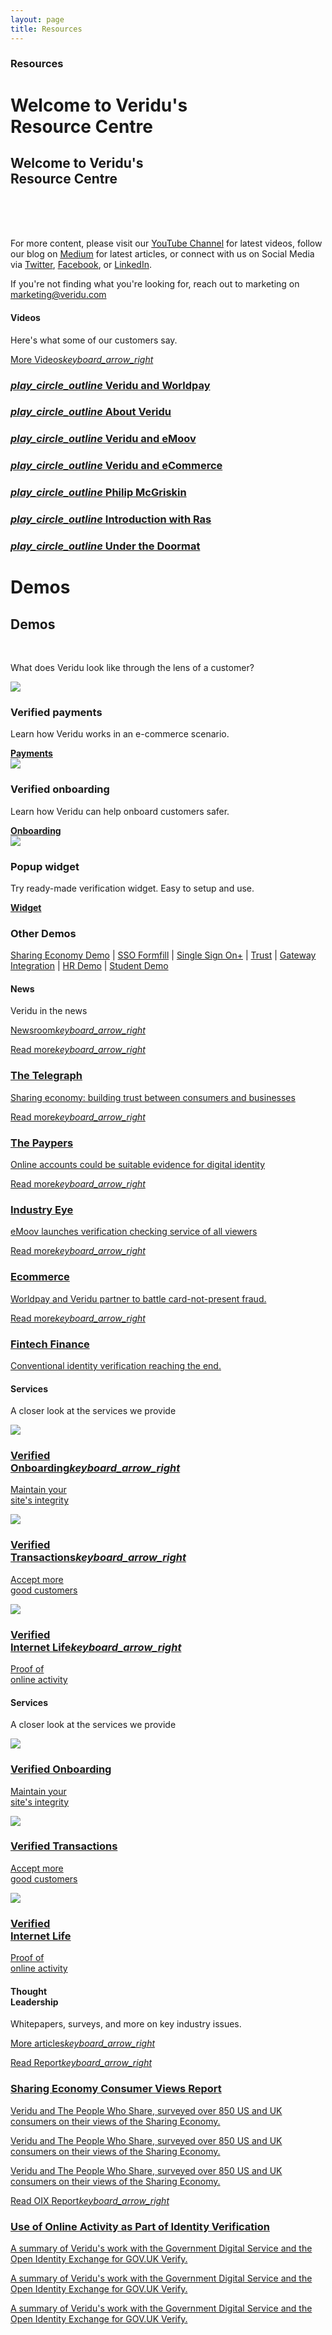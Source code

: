 ```yaml
---
layout: page
title: Resources
---
```


<div class="container-fluid">
    <div class="row">
        <div class="col-xs-12 col-sm-12 col-lg-12 box darkblue-bg wow animate fadeIn">
            <div class="row article-header-content">    
                <div class="col-xs-12 col-sm-7 col-lg-7 p1">
                    <div class="divider-4"></div>
                    <h3 class="visible-xs visible-sm visible-md visible-lg white">
                        Resources</h3>
                    <h1 class="hidden-xs hidden-sm hidden-md visible-lg maxwidth-big-headline thin white">
                        Welcome to Veridu's<br> Resource Centre</h1>
                    <h2 class="visible-xs visible-sm visible-md hidden-lg maxwidth-small-headline thin white">
                        Welcome to Veridu's<br> Resource Centre
                    </h2>
                    <br>
                </div>
                <br class="hidden-xs hidden-sm"><br class="hidden-xs">
            </div>
        </div>
    </div>
</div>

<div class="container-fluid">
    <div class="row">
        <div class="col-xs-12 col-sm-12 col-lg-12 box box-text-about white-bg wow animate fadeIn">
            <div class="tl-line">
            </div>
            <div class="row">
                <div class="col-xs-12 col-sm-12 col-lg-12">
                    <div class="row">
                        <div class="col-xs-12 col-sm-7 col-lg-7">
                            <p class="light">
                                For more content, please visit our <a onclick="trackOutboundLink(this); return true;" target="blank" href="https://www.youtube.com/channel/UC71f4rr0XBjx6df2eIooM2w">YouTube Channel</a> for latest videos, follow our blog on <a onclick="trackOutboundLink(this); return true;" target="blank" href="https://medium.com/@VeriduHQ">Medium</a> for latest articles, or connect with us on Social Media via <a onclick="trackOutboundLink(this); return true;" target="blank" href="https://twitter.com/VeriduHQ">Twitter</a>, <a onclick="trackOutboundLink(this); return true;" target="blank" href="https://www.facebook.com/VeriduHQ/?fref=ts">Facebook</a>, or <a  onclick="trackOutboundLink(this); return true;" target="blank" href="https://www.linkedin.com/company/2719895?trk=vsrp_companies_cluster_name&trkInfo=VSRPsearchId%3A264505601473850220715%2CVSRPtargetId%3A2719895%2CVSRPcmpt%3Acompanies_cluster">LinkedIn</a>.
                            </p>
                            <p class="light">
                                If you're not finding what you're looking for, reach out to marketing on <a href="mailto:marketing@veridu.com">marketing@veridu.com</a>
                            </p>
                        </div>
                    </div>
                </div>
            </div>
        </div>
    </div>
</div>

<div class="container-fluid wow animate fadeIn divider">
    <div class="row">
        <div class="col-xs-12 col-sm-6 col-lg-3 box heading-video">
            <h4 class="visible-xs visible-sm visible-md visible-lg white">Videos</h4>
            <p class="maxwidth light solutionsh3 solutionsh3-max white">
                Here's what some of our customers say.              
            </p>
            <a href="https://www.youtube.com/channel/UC71f4rr0XBjx6df2eIooM2w?spfreload=10">
                <p class="visible-xs visible-sm visible-md visible-lg white bottom-section">More Videos<i class="material-icons">keyboard_arrow_right</i></p>
            </a>
        </div>
        <a class="swipebox-video" href="http://www.youtube.com/watch?v=GZxyRIuo-YU" rel="vimeo">
            <div class="col-xs-12 col-sm-6 col-lg-3 box story-video worldpay-video worldpay-video-hover">
                <div class="video-line">
                </div>
                <div class="story-video-text story-video-text-hover">
                    <h3 class="visible-xs visible-sm visible-md visible-lg">
                            <i class="material-icons icon-position">play_circle_outline</i> 
                            Veridu and Worldpay
                    </h3>
                </div>
            </div>
        </a>
        <a class="swipebox-video" href="https://www.youtube.com/watch?v=K3j2vgXR2aw" rel="vimeo">
            <div class="col-xs-12 col-sm-6 col-lg-3 box story-video about-veridu-video about-video-hover">
                <div class="video-line">
                </div>
                <div class="story-video-text about-video-text-hover">
                    <h3 class="visible-xs visible-sm visible-md visible-lg">
                            <i class="material-icons icon-position">play_circle_outline</i> 
                            About Veridu
                    </h3>
                </div>
            </div>
        </a>
        <a class="swipebox-video" href="https://www.youtube.com/watch?v=T4HiD8Hq4Jc" rel="vimeo">
            <div class="col-xs-12 col-sm-6 col-lg-3 box story-video accept-more-video accept-video-hover">
                <div class="video-line">
                </div>
                <div class="story-video-text accept-video-text-hover">
                    <h3 class="visible-xs visible-sm visible-md visible-lg">
                            <i class="material-icons icon-position">play_circle_outline</i> 
                            Veridu and eMoov
                    </h3>
                </div>
            </div>
        </a>
        <a class="swipebox-video" href="https://www.youtube.com/watch?v=aH1dL4y6NFA" rel="vimeo">
            <div class="col-xs-12 col-sm-6 col-lg-3 box story-video ecommerce-video ecommerce-video-hover">
                <div class="video-line">
                </div>
                <div class="story-video-text ecommerce-video-text-hover">
                    <h3 class="visible-xs visible-sm visible-md visible-lg">
                            <i class="material-icons icon-position">play_circle_outline</i> 
                            Veridu and eCommerce
                    </h3>
                </div>
            </div>
        </a>
        <a class="swipebox-video" href="https://www.youtube.com/watch?v=dqVppLZcu2M" rel="vimeo">
            <div class="col-xs-12 col-sm-6 col-lg-3 box story-video philip-video philip-video-hover">
                <div class="video-line">
                </div>
                <div class="story-video-text philip-video-text-hover">
                    <h3 class="visible-xs visible-sm visible-md visible-lg">
                            <i class="material-icons icon-position">play_circle_outline</i> 
                            Philip McGriskin
                    </h3>
                </div>
            </div>
        </a>
        <a class="swipebox-video" href="https://www.youtube.com/watch?v=II1_oO_ULNo" rel="vimeo">
            <div class="col-xs-12 col-sm-6 col-lg-3 box story-video intro-video intro-video-hover">
                <div class="video-line">
                </div>
                <div class="story-video-text intro-video-text-hover">
                    <h3 class="visible-xs visible-sm visible-md visible-lg">
                            <i class="material-icons icon-position">play_circle_outline</i> 
                            Introduction with Ras
                    </h3>
                </div>
            </div>
        </a>
        <a class="swipebox-video" href="https://www.youtube.com/watch?v=rkYmEzgdn50" rel="vimeo">
            <div class="col-xs-12 col-sm-6 col-lg-3 box story-video iam-video iam-video-hover">
                <div class="video-line">
                </div>
                <div class="story-video-text iam-video-text-hover">
                    <h3 class="visible-xs visible-sm visible-md visible-lg">
                            <i class="material-icons icon-position">play_circle_outline</i> 
                            Under the Doormat
                    </h3>
                </div>
            </div>
        </a>
    </div>
</div>

<div class="container-fluid divider">
    <div class="row">
        <div class="col-xs-12 col-sm-12 col-lg-12 padding-demo box crypto- wow animate fadeIn">
            <div class="tl-line">
            </div>
            <h1 class="visible-lg center thin">Demos</h1>
            <h2 class="hidden-lg center thin">Demos</h2>
            <br>
            <p class="light center">
                What does Veridu look like through the lens of a customer?
            </p>
            <div class="row">
                <div class="col-xs-12 col-sm-4 col-lg-4 center story-howitworks divider">
                    <img class="center solutions-item" src="./svg/creditcard-1.svg">
                    <h3 class="center visible-xs visible-sm visible-md visible-lg">
                        Verified payments
                    </h3>
                    <p class="center light">
                        Learn how Veridu works in an e-commerce scenario.
                    </p>
                    <div class="divider-4"></div>
                    <div class="center">
                        <a onclick="trackOutboundLink(this); return true;" target="_blank"  href="http://demo.veridu.com/payments/" class="secondary-button"><b class="darkblue">Payments</b></a>
                    </div>
                    <div class="divider-header-3"></div>
                </div>
                <div class="col-xs-12 col-sm-4 col-lg-4 center story-howitworks divider">   
                    <img class="center solutions-item" src="./svg/onboarding-1.svg">
                    <h3 class="center visible-xs visible-sm visible-md visible-lg">
                        Verified onboarding
                    </h3>
                    <p class="center light">
                        Learn how Veridu can help onboard customers safer.
                    </p>
                    <div class="divider-4"></div>
                    <div class="center">
                        <a onclick="trackOutboundLink(this); return true;" target="_blank"  href="http://demo.veridu.com/onboarding/" class="secondary-button"><b class="darkblue">Onboarding</b></a>
                    </div>
                    <div class="divider-header-3"></div>
                </div>
                <div class="col-xs-12 col-sm-4 col-lg-4 center story-howitworks divider">
                    <img class="center solutions-item" src="./svg/popupwidget.svg">
                    <h3 class="center visible-xs visible-sm visible-md visible-lg">
                        Popup widget
                    </h3>
                    <p class="center light">
                        Try ready-made verification widget. Easy to setup and use.
                    </p>
                    <div class="divider-4"></div>
                    <div class="center">
                        <a onclick="trackOutboundLink(this); return true;" target="_blank"  href="http://demo.veridu.com/popup-widget/" class="secondary-button"><b class="darkblue">Widget</b></a>
                    </div>
                    <div class="divider-header-3"></div>
                </div>
            </div>
            <div class="divider"></div>
            <h3 class="center">
                Other Demos
            </h3>
            <p class="light center">
                <a class="demo-link" onclick="trackOutboundLink(this); return true;" target="blank" href="http://demo.veridu.com/sharing-economy/"> Sharing Economy Demo</a> | <a onclick="trackOutboundLink(this); return true;" class="demo-link" target="blank" href="http://demo.veridu.com/sso-formfill/">SSO Formfill</a> | <a onclick="trackOutboundLink(this); return true;" class="demo-link" target="blank" href="http://demo.veridu.com/tryit/sso/">Single Sign On+</a> | <a onclick="trackOutboundLink(this); return true;" class="demo-link" target="blank" href="http://demo.veridu.com/tryit/trust/">Trust</a> | <a onclick="trackOutboundLink(this); return true;" class="demo-link" target="blank" href="https://gateway.veridu.com/1.0/sample/social">Gateway Integration</a> | <a onclick="trackOutboundLink(this); return true;" class="demo-link" target="blank" href="https://gateway.veridu.com/1.0/hrdemo">HR Demo</a> | <a onclick="trackOutboundLink(this); return true;" class="demo-link" target="blank" href="https://gateway.veridu.com/1.0/studentdemo">Student Demo</a>
            </p>
        </div>
    </div>
</div>

<div class="container-fluid wow animate fadeIn divider">
    <div class="row">
        <div class="col-xs-6 col-sm-3 col-lg-2 box heading-news">
            <h4 class="visible-xs visible-sm visible-md visible-lg white">News</h4>
            <p class="maxwidth light solutionsh3 white">
                Veridu in the news              
            </p>
            <a onclick="trackOutboundLink(this); return true;" target="blank" href="http://www.mynewsdesk.com/uk/veridu-com">
                <p class="visible-xs visible-sm visible-md visible-lg white bottom-section">Newsroom<i class="material-icons">keyboard_arrow_right</i></p>
            </a>
        </div>
        <a onclick="trackOutboundLink(this); return true;" target="_blank"  href="http://www.telegraph.co.uk/business/sme-home/sharing-economy/">
            <div class="col-xs-6 col-sm-3 col-lg-2 box story-news story-news-1">
                <div class="news-line-1">
                    <div class="newsline-1-text">
                        <p class="light-grey light">
                            Read more<i class="material-icons">keyboard_arrow_right</i>
                        </p>
                    </div>
                </div>
                <h3 class="visible-xs visible-sm visible-md visible-lg darkred">
                        The Telegraph
                </h3>
                <p class="news-copy light">
                        Sharing economy: building trust between consumers and businesses
                </p>
            </div>
        </a>
        <a onclick="trackOutboundLink(this); return true;" target="_blank"  href="http://www.thepaypers.com/digital-identity-security-online-fraud/worldpay-invests-in-digital-identity-startup-veridu/763689-26">
            <div class="col-xs-6 col-sm-3 col-lg-2 box story-news story-news-2">
                <div class="news-line-2">
                    <div class="newsline-2-text">
                        <p class="light-grey light">
                            Read more<i class="material-icons">keyboard_arrow_right</i>
                        </p>
                    </div>
                </div>
                <h3 class="visible-xs visible-sm visible-md visible-lg darkred">
                        The Paypers
                </h3>
                <p class="news-copy light">
                        Online accounts could be suitable evidence for digital identity 
                </p>
            </div>
        </a>
        <a onclick="trackOutboundLink(this); return true;" target="_blank"  href="http://www.propertyindustryeye.com/30325-2/">
            <div class="col-xs-6 col-sm-3 col-lg-2 box story-news story-news-3">
                <div class="news-line-3">
                    <div class="newsline-3-text">
                        <p class="light-grey light">
                            Read more<i class="material-icons">keyboard_arrow_right</i>
                        </p>
                    </div>
                </div>
                <h3 class="darkred">
                        Industry Eye
                </h3>
                <p class="news-copy light">
                        eMoov launches verification checking service of all viewers 
                </p>
            </div>
        </a>
        <a onclick="trackOutboundLink(this); return true;" target="_blank"  href="http://ecommercenews.eu/worldpay-invests-startup-veridu/">
            <div class="col-xs-6 col-sm-3 col-lg-2 box story-news story-news-4">
                <div class="news-line-4">
                    <div class="newsline-4-text">
                        <p class="light-grey light">
                            Read more<i class="material-icons">keyboard_arrow_right</i>
                        </p>
                    </div>
                </div>
                <h3 class="darkred">
                        Ecommerce
                </h3>
                <p class="news-copy light">
                        Worldpay and Veridu partner to battle card-not-present fraud.
                </p>
            </div>
        </a>
        <a onclick="trackOutboundLink(this); return true;" target="_blank"  href="http://www.fintech.finance/news/conventional-identity-verification-reaching-the-end/">
            <div class="col-xs-6 col-sm-3 col-lg-2 box story-news story-news-5">
                <div class="news-line-5">
                    <div class="newsline-5-text">
                        <p class="light-grey light">
                            Read more<i class="material-icons">keyboard_arrow_right</i>
                        </p>
                    </div>
                </div>
                <h3 class="darkred">
                        Fintech Finance
                </h3>
                <p class="news-copy light">
                        Conventional identity verification reaching the end.
                </p>
            </div>
        </a>
    </div>
</div>

<div class="visible-lg hidden-xs container-fluid wow animate fadeIn divider">
    <div class="row">
            <div class="col-xs-12 col-sm-3 col-lg-3 box heading-solutions">
                <h4 class="visible-xs visible-sm visible-md visible-lg white">Services</h4>
                <p class="maxwidth light solutionsh3 solutionsh3-max white">
                    A closer look at the services we provide            
                </p>
            </div>
        <a href="./onboarding.html">
            <div class="col-xs-12 col-sm-3 col-lg-3 box story-product onboarding-icons onboarding-product">
                    <div class="tl-line onboarding-line">
                    </div>
                    <div class="row">
                        <div class="col-xs-6 col-sm-6 col-lg-5">
                            <img class="solutions-item" src="./svg/onboarding-1.svg">
                        </div>
                        <div class="col-xs-6 col-sm-6 col-lg-7">
                        <h3 class="visible-xs visible-sm visible-md visible-lg darkblue">
                            Verified<br>Onboarding<i class="material-icons icon-position">keyboard_arrow_right</i>
                        </h3>
                        <p class="maxwidth light solutionsh3">
                            Maintain your<br> site's integrity
                        </p>
                        </div>
                    </div>
            </div>
        </a>
        <a href="./transactions.html">
            <div class="col-xs-12 col-sm-3 col-lg-3 box story-product transactions-icons transaction-product">
                <div class="tl-line transaction-line">
                </div>
                <div class="row">
                    <div class="col-xs-6 col-sm-6 col-lg-5">
                        <img class="solutions-item" src="./svg/creditcard-1.svg">
                    </div>
                    <div class="col-xs-6 col-sm-6 col-lg-7">
                        <h3 class="visible-xs visible-sm visible-md visible-lg darkblue">
                            Verified<br>Transactions<i class="material-icons icon-position">keyboard_arrow_right</i>
                        </h3>
                        <p class="maxwidth light solutionsh3">
                            Accept more<br> good customers
                        </p>
                    </div>
                </div>
            </div>
        </a>
        <a href="./activity.html">              
            <div class="col-xs-12 col-sm-3 col-lg-3 box story-product activity-icons activity-product">
                <div class="tl-line activity-line">
                </div>
                <div class="row">
                    <div class="col-xs-6 col-sm-6 col-lg-5">
                        <img class="solutions-item activity" src="./svg/activity-1.svg">
                    </div>
                    <div class="col-xs-6 col-sm-6 col-lg-7">
                        <h3 class="visible-xs visible-sm visible-md visible-lg darkblue">
                            Verified<br> Internet Life<i class="material-icons icon-position">keyboard_arrow_right</i>
                        </h3>
                        <p class="maxwidth light solutionsh3">
                            Proof of<br>online activity         
                        </p>
                    </div>
                </div>
            </div>
        </a>
    </div>
</div>
<div class="hidden-lg visible-xs visible-sm visible-md container-fluid wow animate fadeIn divider">
    <div class="row">
            <div class="col-xs-6 col-sm-3 col-lg-3 box heading-solutions-md">
                <h4 class="visible-xs visible-sm visible-md visible-lg white">Services</h4>
                <p class="maxwidth light solutionsh3 solutionsh3-max white">
                    A closer look at the services we provide                
                </p>
            </div>
        <a href="./onboarding.html">
            <div class="col-xs-6 col-sm-3 col-lg-3 box story-product-md onboarding-icons onboarding-product">
                    <div class="tl-line onboarding-line">
                    </div>
                    <img class="solutions-item" src="./svg/onboarding-1.svg">
                    <h3 class="visible-xs visible-sm visible-md visible-lg darkblue solutionsh3">
                        Verified Onboarding
                    </h3>
                    <p class="maxwidth light solutionsh3">
                        Maintain your<br> site's integrity
                    </p>
            </div>
        </a>
        <a href="./transactions.html">
            <div class="col-xs-6 col-sm-3 col-lg-3 box story-product-md transactions-icons transaction-product">
                <div class="tl-line transaction-line">
                </div>
                <img class="solutions-item" src="./svg/creditcard-1.svg">
                <h3 class="visible-xs visible-sm visible-md visible-lg darkblue solutionsh3">
                    Verified Transactions
                </h3>
                <p class="maxwidth light solutionsh3">
                    Accept more<br>good customers
                </p>
            </div>
        </a>
        <a href="./activity.html">              
            <div class="col-xs-6 col-sm-3 col-lg-3 box story-product-md activity-icons activity-product">
                <div class="tl-line activity-line">
                </div>
                <img class="solutions-item activity" src="./svg/activity-1.svg">
                <h3 class="visible-xs visible-sm visible-md visible-lg darkblue solutionsh3">
                    Verified<br> Internet Life
                </h3>
                <p class="maxwidth light solutionsh3">
                    Proof of<br>online activity             
                </p>
            </div>
        </a>
    </div>
</div>

<div class="container-fluid wow animate fadeIn divider">
    <div class="row">
        <div class="col-xs-12 col-sm-4 col-lg-2 box heading-thought-leadership">
            <h4 class="visible-xs visible-sm visible-md visible-lg white">Thought<br>Leadership</h4>
            <p class="maxwidth light solutionsh3 white">
                Whitepapers, surveys, and more on key industry issues.
            </p>
            <a onclick="trackOutboundLink(this); return true;" target="blank" href="https://medium.com/@VeriduHQ/">
                <p class="visible-xs visible-sm visible-md visible-lg white bottom-section">More articles<i class="material-icons">keyboard_arrow_right</i></p>
            </a>
        </div>
        <a onclick="trackOutboundLink(this); return true;" target="_blank"  href="https://www.veridu.com/resources/Sharing-economy-consumer-views-survey.pdf?utm_source=Medium&utm_medium=Social&utm_term=Sharing%20Economy%20Survey&utm_content=eBook%20download&utm_campaign=Sharing%20Economy%20Survey%20Medium%20Post">
            <div class="col-xs-12 col-sm-4 col-lg-5 box story-thought-leadership-1">
                <div class="thought-leadership-line-1">
                    <div class="newsline-1-text">
                        <p class="light-grey light">
                            Read Report<i class="material-icons">keyboard_arrow_right</i>
                        </p>
                    </div>
                </div>
                <!--<div class="image-thought-leadership-1">
                </div>-->
                <h3 class="visible-xs visible-sm visible-md visible-lg darkblue padding-thought-leadership">Sharing Economy Consumer Views Report</h3>
                <p class="visible-lg maxwidth-thought-leadership light thought-leaderhip-copy-big">
                    Veridu and The People Who Share, surveyed over 850 US and UK consumers on their views of the Sharing Economy.
                </p>
                <p class="hidden-sm hidden-lg maxwidth-thought-leadership light thought-leaderhip-copy padding-thought-leadership">
                    Veridu and The People Who Share, surveyed over 850 US and UK consumers on their views of the Sharing Economy.
                </p>
                <p class="visible-sm maxwidth-thought-leadership light thought-leaderhip-copy-small padding-thought-leadership">
                    Veridu and The People Who Share, surveyed over 850 US and UK consumers on their views of the Sharing Economy.
                </p>
            </div>
        </a>
        <a onclick="trackOutboundLink(this); return true;" target="_blank"  href="http://oixuk.org/wp-content/uploads/2016/07/UseofonlineactivityaspartoftheidentityverificationFINAL-1.pdf">
            <div class="col-xs-12 col-sm-4 col-lg-5 box story-thought-leadership-2">
                <div class="thought-leadership-line-2">
                    <div class="newsline-2-text">
                        <p class="light-grey light">
                            Read OIX Report<i class="material-icons">keyboard_arrow_right</i>
                        </p>
                    </div>
                </div>
                <h3 class="visible-xs visible-sm visible-md visible-lg darkblue">Use of Online Activity as Part of Identity Verification</h3>
                <p class="visible-lg maxwidth-thought-leadership light thought-leaderhip-copy-big">
                    A summary of Veridu's work with the Government Digital Service and the Open Identity Exchange for GOV.UK Verify.
                </p>
                <p class="hidden-sm hidden-lg maxwidth-thought-leadership light thought-leaderhip-copy">
                    A summary of Veridu's work with the Government Digital Service and the Open Identity Exchange for GOV.UK Verify.
                </p>
                <p class="visible-sm maxwidth-thought-leadership light thought-leaderhip-copy-small padding-thought-leadership">
                    A summary of Veridu's work with the Government Digital Service and the Open Identity Exchange for GOV.UK Verify.
                </p>
            </div>
        </a>
        <!--<a onclick="trackOutboundLink(this); return true;" target="_blank"  href="https://drive.google.com/file/d/0B7_SzDAjNb3FZ2ZXN0ZpSFdiUms/view?ts=57ffa9da">
            <div class="col-xs-12 col-sm-4 col-lg-5 box story-thought-leadership-3">
                <div class="thought-leadership-line-3">
                    <div class="newsline-2-text">
                        <p class="light-grey light">
                            Read White Paper<i class="material-icons">keyboard_arrow_right</i>
                        </p>
                    </div>
                </div>
                <h3 class="visible-xs visible-sm visible-md visible-lg darkblue">Stop losing to
outdated KYC processes</h3>
                <p class="visible-lg maxwidth-thought-leadership light thought-leaderhip-copy-big">
                    Social KYC can help you reach more new users safely and cost-effectively.
                </p>
                <p class="hidden-sm hidden-lg maxwidth-thought-leadership light thought-leaderhip-copy">
                    Social KYC can help you reach more new users safely and cost-effectively.
                </p>
                <p class="visible-sm maxwidth-thought-leadership light thought-leaderhip-copy-small padding-thought-leadership">
                    Social KYC can help you reach more new users safely and cost-effectively.
                </p>
            </div>
        </a>
    </div>
</div>-->
